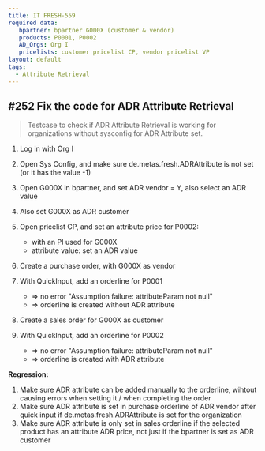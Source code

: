 ```yaml
---
title: IT FRESH-559
required data:
   bpartner: bpartner G000X (customer & vendor)
   products: P0001, P0002
   AD_Orgs: Org I  
   pricelists: customer pricelist CP, vendor pricelist VP 
layout: default
tags:
  - Attribute Retrieval
---
```

## #252 Fix the code for ADR Attribute Retrieval

> Testcase to check if ADR Attribute Retrieval is working for organizations without sysconfig for ADR Attribute set.


1. Log in with Org I

1. Open Sys Config, and make sure de.metas.fresh.ADRAttribute is not set (or it has the value -1)

1. Open G000X in bpartner, and set ADR vendor = Y, also select an ADR value

1. Also set G000X as ADR customer

1. Open pricelist CP, and set an attribute price for P0002:
	* with an PI used for G000X
	* attribute value: set an ADR value
	
1. Create a purchase order, with G000X as vendor

1. With QuickInput, add an orderline for P0001
	* => no error "Assumption failure: attributeParam not null"
	* => orderline is created without ADR attribute
	
1. Create a sales order for G000X as customer

1. With QuickInput, add an orderline for P0002
	* => no error "Assumption failure: attributeParam not null"
	* => orderline is created with ADR attribute
  

  
**Regression:**

1. Make sure ADR attribute can be added manually to the orderline, wihtout causing errors when setting it / when completing the order  
1. Make sure ADR attribute is set in purchase orderline of ADR vendor after quick input if de.metas.fresh.ADRAttribute is set for the organization
1. Make sure ADR attribute is only set in sales orderline if the selected product has an attribute ADR price, not just if the bpartner is set as ADR customer